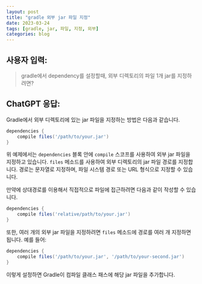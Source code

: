 ```yaml
---
layout: post
title: "gradle 외부 jar 파일 지정"
date: 2023-03-24
tags: [gradle, jar, 파일, 지정, 외부]
categories: blog
---
```


## 사용자 입력:
> gradle에서 dependency를 설정할때, 외부 디렉토리의 파일 1개 jar를 지정하려면?

## ChatGPT 응답:
> 

Gradle에서 외부 디렉토리에 있는 jar 파일을 지정하는 방법은 다음과 같습니다.

```groovy
dependencies {
    compile files('/path/to/your.jar')
}
```

위 예제에서는 `dependencies` 블록 안에 `compile` 스코프를 사용하여 외부 jar 파일을 지정하고 있습니다. `files` 메소드를 사용하여 외부 디렉토리의 jar 파일 경로를 지정합니다. 경로는 문자열로 지정하며, 파일 시스템 경로 또는 URL 형식으로 지정할 수 있습니다. 

만약에 상대경로를 이용해서 직접적으로 파일에 접근하려면 다음과 같이 작성할 수 있습니다.

```groovy
dependencies {
    compile files('relative/path/to/your.jar')
}
```

또한, 여러 개의 외부 jar 파일을 지정하려면 `files` 메소드에 경로를 여러 개 지정하면 됩니다. 예를 들어:

```groovy
dependencies {
    compile files('/path/to/your.jar', '/path/to/your-second.jar')
}
```

이렇게 설정하면 Gradle이 컴파일 클래스 패스에 해당 jar 파일을 추가합니다.

